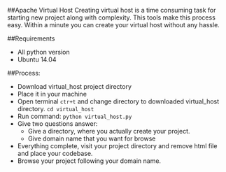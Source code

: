 ##Apache Virtual Host
 Creating virtual host is a time consuming task for starting new project along with complexity. This tools make this process easy. Within a minute you can create your virtual host without any hassle.

##Requirements
* All python version
* Ubuntu 14.04

##Process:
* Download virtual_host project directory
* Place it in your machine
* Open terminal ```ctr+t``` and change directory to downloaded virtual_host directory. ```cd virtual_host```
* Run command: ```python virtual_host.py```
* Give two questions answer:
    * Give a directory, where you actually create your project.
    * Give domain name that you want for browse
* Everything complete, visit your project directory and remove html file and place your codebase.
* Browse your project following your domain name.
